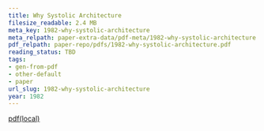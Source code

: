 ```yaml
---
title: Why Systolic Architecture
filesize_readable: 2.4 MB
meta_key: 1982-why-systolic-architecture
meta_relpath: paper-extra-data/pdf-meta/1982-why-systolic-architecture.yaml
pdf_relpath: paper-repo/pdfs/1982-why-systolic-architecture.pdf
reading_status: TBD
tags:
- gen-from-pdf
- other-default
- paper
url_slug: 1982-why-systolic-architecture
year: 1982
---
```


[pdf(local)](../../paper-repo/pdfs/1982-why-systolic-architecture.pdf)
